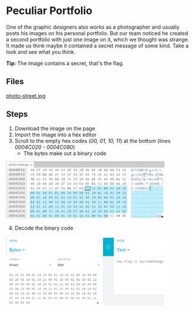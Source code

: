 # Peculiar Portfolio
One of the graphic designers also works as a photographer and usually posts his images on his personal portfolio. But our team noticed he created a second portfolio with just one image on it, which we thought was strange. It made us think maybe it contained a secret message of some kind. Take a look and see what you think.

**Tip:** The image contains a secret, that's the flag.

## Files
[photo-street.jpg](/assets/files/photo-street.jpg)

## Steps
1. Download the image on the page
1. Import the image into a hex editor
1. Scroll to the empty hex codes (*00, 01, 10, 11*) at the bottom (lines *0004C020 - 0004C080*)
    - The bytes make out a binary code

![empty hex codes](/assets/screenshots/fn-03-PeculiarPortfolio/step-1.png)

4. Decode the binary code

![decoded binary](/assets/screenshots/fn-03-PeculiarPortfolio/step-2.png)